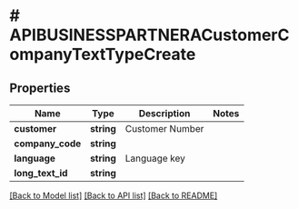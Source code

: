 # # APIBUSINESSPARTNERACustomerCompanyTextTypeCreate

## Properties

Name | Type | Description | Notes
------------ | ------------- | ------------- | -------------
**customer** | **string** | Customer Number |
**company_code** | **string** |  |
**language** | **string** | Language key |
**long_text_id** | **string** |  |

[[Back to Model list]](../../README.md#models) [[Back to API list]](../../README.md#endpoints) [[Back to README]](../../README.md)
